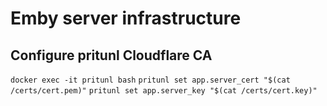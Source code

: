 # Emby server infrastructure

## Configure pritunl Cloudflare CA

`docker exec -it pritunl bash`
`pritunl set app.server_cert "$(cat /certs/cert.pem)"`
`pritunl set app.server_key "$(cat /certs/cert.key)"`
